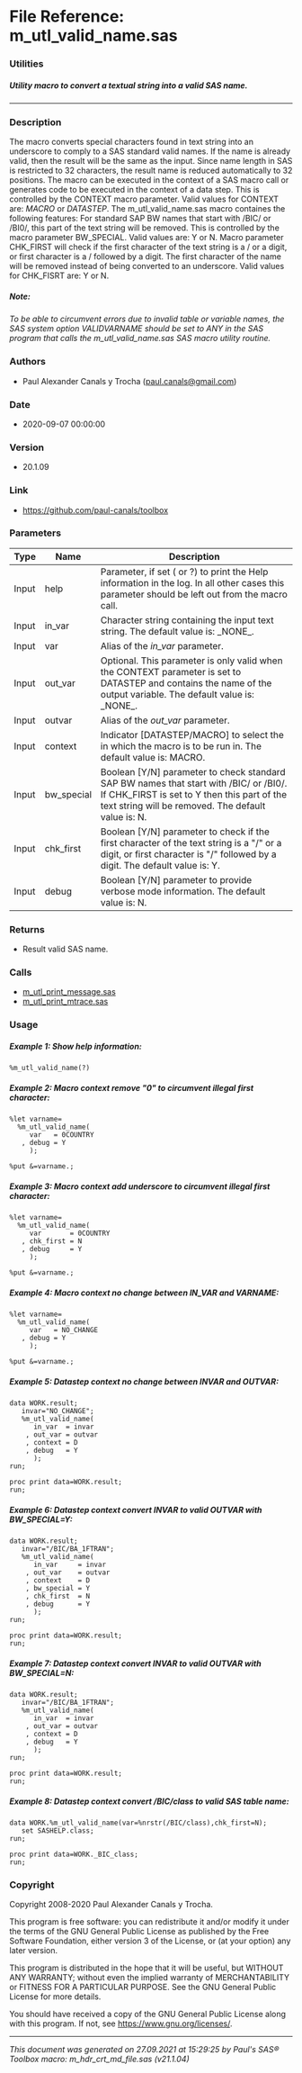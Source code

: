 # File Reference: m_utl_valid_name.sas

### Utilities

##### Utility macro to convert a textual string into a valid SAS name.

***

### Description
The macro converts special characters found in text string into an underscore to comply to a SAS standard valid names. If the name is already valid, then the result will be the same as the input. Since name length in SAS is restricted to 32 characters, the result name is reduced automatically to 32 positions. The macro can be executed in the context of a SAS macro call or generates code to be executed in the context of a data step. This is controlled by the CONTEXT macro parameter. Valid values for CONTEXT are: _MACRO_ or _DATASTEP_.
 The m_utl_valid_name.sas macro containes the following features:
 For standard SAP BW names that start with \/BIC/ or \/BI0/, this
 part of the text string will be removed. This is controlled by the macro parameter BW_SPECIAL. Valid values are: Y or N.
 Macro parameter CHK_FIRST will check if the first character
 of the text string is a \/ or a digit, or first character is a \/ followed by a digit. The first character of the name will be removed instead of being converted to an underscore. Valid values for CHK_FISRT are: Y or N.


##### *Note:*
*To be able to circumvent errors due to invalid table or variable names, the SAS system option VALIDVARNAME should be set to ANY in the SAS program that calls the m_utl_valid_name.sas SAS macro utility routine.*

### Authors
* Paul Alexander Canals y Trocha (paul.canals@gmail.com)

### Date
* 2020-09-07 00:00:00

### Version
* 20.1.09

### Link
* https://github.com/paul-canals/toolbox

### Parameters
| Type | Name | Description |
| ---- | ---- | ----------- |
| Input | help | Parameter, if set ( or ?) to print the Help information in the log. In all other cases this parameter should be left out from the macro call. |
| Input | in_var | Character string containing the input text string. The default value is: \_NONE\_. |
| Input | var | Alias of the _in_var_ parameter. |
| Input | out_var | Optional. This parameter is only valid when the CONTEXT parameter is set to DATASTEP and contains the name of the output variable. The default value is: \_NONE\_. |
| Input | outvar | Alias of the _out_var_ parameter. |
| Input | context | Indicator [DATASTEP/MACRO] to select the in which the macro is to be run in. The default value is: MACRO. |
| Input | bw_special | Boolean [Y/N] parameter to check standard SAP BW names that start with /BIC/ or /BI0/. If CHK_FIRST is set to Y then this part of the text string will be removed. The default value is: N. |
| Input | chk_first | Boolean [Y/N] parameter to check if the first character of the text string is a "/" or a digit, or first character is "/" followed by a digit. The default value is: Y. |
| Input | debug | Boolean [Y/N] parameter to provide verbose mode information. The default value is: N. |

### Returns
* Result valid SAS name.

### Calls
* [m_utl_print_message.sas](m_utl_print_message.md)
* [m_utl_print_mtrace.sas](m_utl_print_mtrace.md)

### Usage

##### Example 1: Show help information:
```sas
%m_utl_valid_name(?)
```

##### Example 2: Macro context remove "0" to circumvent illegal first character:
```sas
%let varname=
  %m_utl_valid_name(
     var   = 0COUNTRY
   , debug = Y
     );

%put &=varname.;

```

##### Example 3: Macro context add underscore to circumvent illegal first character:
```sas
%let varname=
  %m_utl_valid_name(
     var       = 0COUNTRY
   , chk_first = N
   , debug     = Y
     );

%put &=varname.;

```

##### Example 4: Macro context no change between IN_VAR and VARNAME:
```sas
%let varname=
  %m_utl_valid_name(
     var   = NO_CHANGE
   , debug = Y
     );

%put &=varname.;

```

##### Example 5: Datastep context no change between INVAR and OUTVAR:
```sas
data WORK.result;
   invar="NO_CHANGE";
   %m_utl_valid_name(
      in_var  = invar
    , out_var = outvar
    , context = D
    , debug   = Y
      );
run;

proc print data=WORK.result;
run;

```

##### Example 6: Datastep context convert INVAR to valid OUTVAR with BW_SPECIAL=Y:
```sas
data WORK.result;
   invar="/BIC/BA_1FTRAN";
   %m_utl_valid_name(
      in_var     = invar
    , out_var    = outvar
    , context    = D
    , bw_special = Y
    , chk_first  = N
    , debug      = Y
      );
run;

proc print data=WORK.result;
run;

```

##### Example 7: Datastep context convert INVAR to valid OUTVAR with BW_SPECIAL=N:
```sas
data WORK.result;
   invar="/BIC/BA_1FTRAN";
   %m_utl_valid_name(
      in_var  = invar
    , out_var = outvar
    , context = D
    , debug   = Y
      );
run;

proc print data=WORK.result;
run;

```

##### Example 8: Datastep context convert /BIC/class to valid SAS table name:
```sas
data WORK.%m_utl_valid_name(var=%nrstr(/BIC/class),chk_first=N);
   set SASHELP.class;
run;

proc print data=WORK._BIC_class;
run;

```

### Copyright
Copyright 2008-2020 Paul Alexander Canals y Trocha. 
 
This program is free software: you can redistribute it and/or modify 
it under the terms of the GNU General Public License as published by 
the Free Software Foundation, either version 3 of the License, or 
(at your option) any later version. 
 
This program is distributed in the hope that it will be useful, 
but WITHOUT ANY WARRANTY; without even the implied warranty of 
MERCHANTABILITY or FITNESS FOR A PARTICULAR PURPOSE. See the 
GNU General Public License for more details. 
 
You should have received a copy of the GNU General Public License 
along with this program. If not, see <https://www.gnu.org/licenses/>. 


***
*This document was generated on 27.09.2021 at 15:29:25  by Paul's SAS&reg; Toolbox macro: m_hdr_crt_md_file.sas (v21.1.04)*
